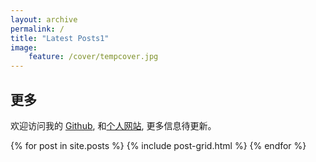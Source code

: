 ```yaml
---
layout: archive
permalink: /
title: "Latest Posts1"
image: 
    feature: /cover/tempcover.jpg
---
```


<div class="tile">
  <h2 class="post-title">更多</h2>
  <p class="post-excerpt">欢迎访问我的 <a href="https://github.com/HuskyTGame">Github</a>, 和<a href="https://huskytgame.github.io/">个人网站</a>, 更多信息待更新。</p>
</div><!-- /.tile -->
<div class="tile">
</div><!-- /.tile -->

<div class="tile">
</div><!-- /.tile -->

<div class="tile">
</div><!-- /.tile -->

<div class="tiles">
{% for post in site.posts %}
	{% include post-grid.html %}
{% endfor %}
</div><!-- /.tiles -->